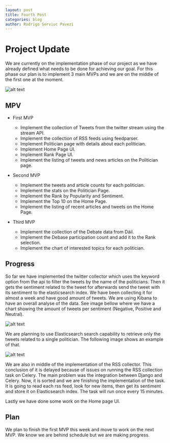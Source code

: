```yaml
---
layout: post
title: Fourth Post
categories: blog
author: Rodrigo Serviuc Pavezi
---
```


# Project Update

We are currently on the implementation phase of our project as we have already defined what needs to be done for achieving our goal. For this phase our plan is to implement 3 main MVPs and we are on the middle of the first one at the moment.

![alt text](https://trello-attachments.s3.amazonaws.com/576ab9dd2f05d019bb1abe0e/2808x1376/07c716aadbe3fb02cd07b38f930d9276/Screen_Shot_2016-07-04_at_4.40.36_PM.png " MVPs")

## MPV

* First MVP
    * Implement the collection of Tweets from the twitter stream using the stream API. 
    * Implement the collection of RSS feeds using feedparser.
    * Implement Politician page with details about each politician.
    * Implement Home Page UI.
    * Implement Rank Page UI.
    * Implement the listing of tweets and news articles on the Politician page.

* Second MVP
    * Implement the tweets and article counts for each politician.
    * Implement the stats on the Politician Page.
    * Implement the Rank by Popularity and Sentiment.
    * Implement the Top 10 on the Home Page.
    * Implement the listing of recent articles and tweets on the Home Page.

* Third MVP
    * Implement the collection of the Debate data from Dáil.
    * Implement the Debase participation count and add it to the Rank selection.
    * Implement the chart of interested topics for each politician. 


## Progress

So far we have implemented the twitter collector which uses the keyword option from the api to filter the tweets by the name of the politicians. Then it gets the sentiment related to the tweet for afterwards send the tweet with its sentiment to the elasticsearch index. We have been collecting it for almost a week and have good amount of tweets. We are using Kibana to have an overall analyse of the data. See image bellow where we have a chart showing the amount of tweets per sentiment (Negative, Positive and Neutral). 


![alt text](https://trello-attachments.s3.amazonaws.com/576ab9dd2f05d019bb1abe0e/2874x1540/e6d4404ec02d5ae71bf11db4632bdb29/Screen_Shot_2016-07-04_at_3.05.56_PM.png " Sentiment pizza chart")


We are planning to use Elasticsearch search capability to retrieve only the tweets related to a single politician. The following image shows an example of that.

![alt text](https://trello-attachments.s3.amazonaws.com/576ab9dd2f05d019bb1abe0e/2878x1052/1f56c5aeb7a69c03b7fea075e7d68b35/Screen_Shot_2016-07-04_at_3.06.32_PM.png " Search sample")


We are also in middle of the implementation of the RSS collector. This conclusion of it is delayed because of issues on running the RSS collection task on Celery. The main problem was the integration between Django and Celery. Now, it is sorted and we are finishing the implementation of the task. It is going to read each rss feed, look for new items, then get its sentiment and store it on Elasticsearch index. The task will run once every 15 minutes.


Lastly we have done some work on the Home page UI.

## Plan

We plan to finish the first MVP this week and move to work on the next MVP. We know we are behind schedule but we are making progress.  







